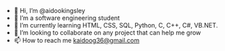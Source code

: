 - 👋 Hi, I’m @aidookingsley
- 👀 I’m a software engineering student
- 🌱 I’m currently learning HTML, CSS, SQL, Python, C, C++, C#, VB.NET. 
- 💞️ I’m looking to collaborate on any project that can help me grow
- 📫 How to reach me kaidoog36@gmail.com

<!---
aidookingsley/aidookingsley is a ✨ special ✨ repository because its `README.md` (this file) appears on your GitHub profile.
You can click the Preview link to take a look at your changes.
--->
